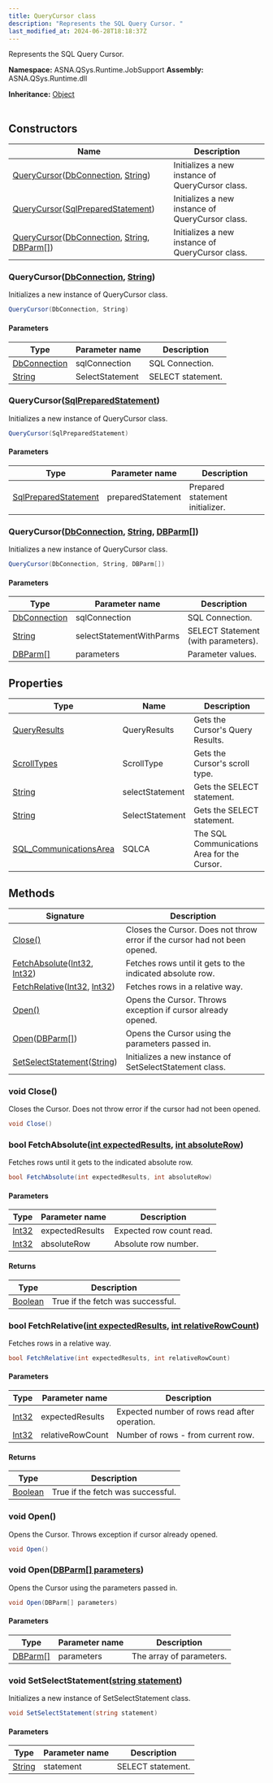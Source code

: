 ```yaml
---
title: QueryCursor class
description: "Represents the SQL Query Cursor. "
last_modified_at: 2024-06-28T18:18:37Z
---
```


Represents the SQL Query Cursor.

**Namespace:** ASNA.QSys.Runtime.JobSupport
**Assembly:** ASNA.QSys.Runtime.dll

**Inheritance:** [Object](https://docs.microsoft.com/en-us/dotnet/api/system.object)
<br>
<br>

## Constructors

| Name | Description |
| --- | --- |
| [QueryCursor](#querycursordbconnection-string)([DbConnection](https://learn.microsoft.com/en-us/dotnet/api/system.data.common.dbconnection?view=net-8.0), [String](https://docs.microsoft.com/en-us/dotnet/api/system.string)) | Initializes a new instance of QueryCursor class.
| [QueryCursor](#querycursorsqlpreparedstatement)([SqlPreparedStatement](/reference/runtime/qsys-runtime-job-support/sql-prepared-statement.html)) | Initializes a new instance of QueryCursor class.
| [QueryCursor](#querycursordbconnection-string-dbparm)([DbConnection](https://learn.microsoft.com/en-us/dotnet/api/system.data.common.dbconnection?view=net-8.0), [String](https://docs.microsoft.com/en-us/dotnet/api/system.string), [DBParm\[\]](/reference/runtime/qsys-runtime-job-support/db-parm.html)) | Initializes a new instance of QueryCursor class.

### QueryCursor([DbConnection](https://learn.microsoft.com/en-us/dotnet/api/system.data.common.dbconnection?view=net-8.0), [String](https://docs.microsoft.com/en-us/dotnet/api/system.string))

Initializes a new instance of QueryCursor class.

```cs
QueryCursor(DbConnection, String)
```

#### Parameters

| Type | Parameter name | Description
| --- | --- | ---
| [DbConnection](https://learn.microsoft.com/en-us/dotnet/api/system.data.common.dbconnection?view=net-8.0) | sqlConnection | SQL Connection.
| [String](https://docs.microsoft.com/en-us/dotnet/api/system.string) | SelectStatement | SELECT statement.

### QueryCursor([SqlPreparedStatement](/reference/runtime/qsys-runtime-job-support/sql-prepared-statement.html))

Initializes a new instance of QueryCursor class.

```cs
QueryCursor(SqlPreparedStatement)
```

#### Parameters

| Type | Parameter name | Description
| --- | --- | ---
| [SqlPreparedStatement](/reference/runtime/qsys-runtime-job-support/sql-prepared-statement.html) | preparedStatement | Prepared statement initializer.

### QueryCursor([DbConnection](https://learn.microsoft.com/en-us/dotnet/api/system.data.common.dbconnection?view=net-8.0), [String](https://docs.microsoft.com/en-us/dotnet/api/system.string), [DBParm\[\]](/reference/runtime/qsys-runtime-job-support/db-parm.html))

Initializes a new instance of QueryCursor class.

```cs
QueryCursor(DbConnection, String, DBParm[])
```

#### Parameters

| Type | Parameter name | Description
| --- | --- | ---
| [DbConnection](https://learn.microsoft.com/en-us/dotnet/api/system.data.common.dbconnection?view=net-8.0) | sqlConnection | SQL Connection.
| [String](https://docs.microsoft.com/en-us/dotnet/api/system.string) | selectStatementWithParms | SELECT Statement (with parameters).
| [DBParm\[\]](/reference/runtime/qsys-runtime-job-support/db-parm.html) | parameters | Parameter values.

## Properties

| Type | Name | Description
| --- | --- | --- 
| [QueryResults](/reference/runtime/qsys-runtime-job-support/query-results.html) | QueryResults | Gets the Cursor's Query Results. |
| [ScrollTypes](/reference/runtime/qsys-runtime-job-support/scroll-types.html) | ScrollType | Gets the Cursor's scroll type. |
| [String](https://learn.microsoft.com/en-us/dotnet/api/system.string?view=net-8.0) | selectStatement | Gets the SELECT statement. |
| [String](https://learn.microsoft.com/en-us/dotnet/api/system.string?view=net-8.0) | SelectStatement | Gets the SELECT statement. |
| [SQL_CommunicationsArea](/reference/runtime/qsys-runtime-job-support/sql-communications-area.html) | SQLCA | The SQL Communications Area for the Cursor. |

## Methods

| Signature | Description |
| --- | --- |
| [Close()](#void-close) | Closes the Cursor. Does not throw error if the cursor had not been opened.
| [FetchAbsolute](#bool-fetchabsoluteint-expectedresults-int-absoluterow)([Int32](https://docs.microsoft.com/en-us/dotnet/api/system.int32), [Int32](https://docs.microsoft.com/en-us/dotnet/api/system.int32)) | Fetches rows until it gets to the indicated absolute row.
| [FetchRelative](#bool-fetchrelativeint-expectedresults-int-relativerowcount)([Int32](https://docs.microsoft.com/en-us/dotnet/api/system.int32), [Int32](https://docs.microsoft.com/en-us/dotnet/api/system.int32)) | Fetches rows in a relative way.
| [Open()](#void-open) | Opens the Cursor. Throws exception if cursor already opened.
| [Open](#void-opendbparm--parameters)([DBParm\[\]](/reference/runtime/qsys-runtime-job-support/db-parm.html)) | Opens the Cursor using the parameters passed in.
| [SetSelectStatement](#void-setselectstatementstring-statement)([String](https://docs.microsoft.com/en-us/dotnet/api/system.string)) | Initializes a new instance of SetSelectStatement class.

### void Close()

Closes the Cursor. Does not throw error if the cursor had not been opened.

```cs
void Close()
```

### bool FetchAbsolute([int expectedResults](https://learn.microsoft.com/en-us/dotnet/csharp/language-reference/builtin-types/integral-numeric-types), [int absoluteRow](https://learn.microsoft.com/en-us/dotnet/csharp/language-reference/builtin-types/integral-numeric-types))

Fetches rows until it gets to the indicated absolute row.

```cs
bool FetchAbsolute(int expectedResults, int absoluteRow)
```

#### Parameters

| Type | Parameter name | Description
| --- | --- | ---
| [Int32](https://docs.microsoft.com/en-us/dotnet/api/system.int32) | expectedResults | Expected row count read.
| [Int32](https://docs.microsoft.com/en-us/dotnet/api/system.int32) | absoluteRow | Absolute row number.

#### Returns

| Type | Description
| --- | ---
| [Boolean](https://docs.microsoft.com/en-us/dotnet/api/system.boolean) | True if the fetch was successful.

### bool FetchRelative([int expectedResults](https://learn.microsoft.com/en-us/dotnet/csharp/language-reference/builtin-types/integral-numeric-types), [int relativeRowCount](https://learn.microsoft.com/en-us/dotnet/csharp/language-reference/builtin-types/integral-numeric-types))

Fetches rows in a relative way.

```cs
bool FetchRelative(int expectedResults, int relativeRowCount)
```

#### Parameters

| Type | Parameter name | Description
| --- | --- | ---
| [Int32](https://docs.microsoft.com/en-us/dotnet/api/system.int32) | expectedResults | Expected number of rows read after operation.
| [Int32](https://docs.microsoft.com/en-us/dotnet/api/system.int32) | relativeRowCount | Number of rows - from current row.

#### Returns

| Type | Description
| --- | ---
| [Boolean](https://docs.microsoft.com/en-us/dotnet/api/system.boolean) | True if the fetch was successful.

### void Open()

Opens the Cursor. Throws exception if cursor already opened.

```cs
void Open()
```

### void Open([DBParm\[\] parameters](/reference/runtime/qsys-runtime-job-support/db-parm.html))

Opens the Cursor using the parameters passed in.

```cs
void Open(DBParm[] parameters)
```

#### Parameters

| Type | Parameter name | Description
| --- | --- | ---
| [DBParm\[\]](/reference/runtime/qsys-runtime-job-support/db-parm.html) | parameters | The array of parameters.

### void SetSelectStatement([string statement](https://learn.microsoft.com/en-us/dotnet/api/system.string?view=net-8.0))

Initializes a new instance of SetSelectStatement class.

```cs
void SetSelectStatement(string statement)
```

#### Parameters

| Type | Parameter name | Description
| --- | --- | ---
| [String](https://docs.microsoft.com/en-us/dotnet/api/system.string) | statement | SELECT statement.
